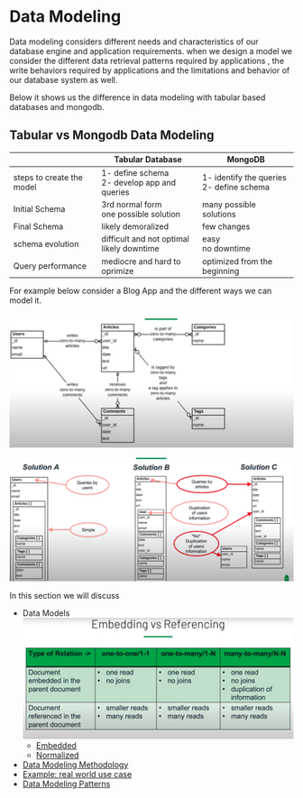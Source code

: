 # Data Modeling

Data modeling considers different needs and characteristics of our database engine and application requirements.
when we design a model we consider the different data retrieval patterns required by applications , the write behaviors required by applications and the limitations and behavior of our database system as well.

Below it shows us the difference in data modeling with tabular based databases and mongodb.

## Tabular vs Mongodb  Data Modeling

|                           | Tabular Database                                 | MongoDB                                       |
| ------------------------- | ------------------------------------------------ | --------------------------------------------- |
| steps to create the model | 1- define schema <br> 2- develop app and queries | 1- identify the queries <br> 2- define schema |
| Initial Schema            | 3rd normal form <br> one possible solution       | many possible solutions                       |
| Final Schema              | likely demoralized                               | few changes                                   |
| schema evolution          | difficult and not optimal <br> likely downtime   | easy <br> no downtime                         |
| Query performance         | mediocre and hard to oprimize                    | optimized from the beginning                  |

For example below consider a Blog App and the different ways we can model it.

![modeling bog!](../../resources/modeling_blog.png)

![modeling solutions!](../../resources/modeling_blog_solutions.png)

In this section we will discuss

- Data Models
  ![Embedding vs Referencing!](../../resources/embedding%20vs%20referencing.png)
  - [Embedded](/course/dataModeling/embedded.md)
  - [Normalized](/course/dataModeling/normalized.md)
- [Data Modeling Methodology](/course/dataModeling/methodology.md)
- [Example: real world use case](/course/dataModeling/usecase.md)
- [Data Modeling Patterns](/course/dataModeling/patterns/index.md)
